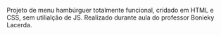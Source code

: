 Projeto de menu hambúrguer totalmente funcional, cridado em HTML e CSS, sem utilialção de JS. Realizado durante aula do professor Bonieky Lacerda.
